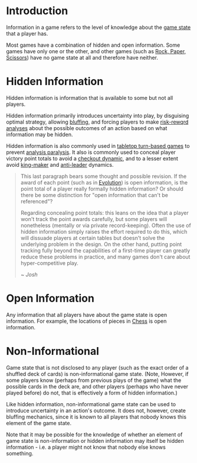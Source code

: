 # Introduction
Information in a game refers to the level of knowledge about the [game state](/games/state) that a
player has.

Most games have a combination of hidden and open information. Some games have only one or the other,
and other games (such as [Rock, Paper, Scissors](/games/tabletop/examples/rock_paper_scissors)) have
no game state at all and therefore have neither.

# Hidden Information
Hidden information is information that is available to some but not all players.

Hidden information primarily introduces uncertainty into play, by disguising optimal strategy,
allowing [bluffing](/games/dynamics/bluffing), and forcing players to make
[risk-rewqrd analyses](/games/dynamics/risk_reward_analysis) about the possible outcomes of an
action based on what information may be hidden.

Hidden information is also commonly used in [tabletop turn-based games](/games/tabletop) to prevent
[analysis paralysis](/games/dynamics/analysis_paralysis). It also is commonly used to conceal player
victory point totals to avoid a [checkout dynamic](/games/dynamics/checkout), and to a lesser extent
avoid [king-maker](/games/dynamics/king_maker) and [anti-leader](/games/dynamics/anti_leader)
dynamics.

> This last paragraph bears some thought and possible revision. If the award of each point (such as
> in [Evolution](/games/tabletop/examples/evolution)) is open information, is the point total of a
> player really formally hidden information? Or should there be some distinction for "open
> information that can't be referenced"?
>
> Regarding concealing point totals: this leans on the idea that a player won't track the point
> awards carefully, but some players will nonetheless (mentally or via private record-keeping).
> Often the use of hidden information simply raises the effort required to do this, which will
> dissuade players at certain tables but doesn't solve the underlying problem in the design. On the
> other hand, putting point tracking fully beyond the capabilities of a first-time player can
> greatly reduce these problems in practice, and many games don't care about hyper-competitive play.
>
> ~ *Josh*

# Open Information
Any information that all players have about the game state is open information. For example, the
locations of pieces in [Chess](/games/tabletop/examples/chess) is open information.

# Non-Informational
Game state that is not disclosed to any player (such as the exact order of a shuffled deck of cards)
is non-informational game state. (Note, However, if some players know (perhaps from previous plays
of the game) what the possible cards in the deck are, and other players (perhaps who have never
played before) do not, that is effectively a form of hidden information.)

Like hidden information, non-informational game state can be used to introduce uncertainty in an
action's outcome. It does not, however, create bluffing mechanics, since it is known to all players
that nobody knows this element of the game state.

Note that it may be possible for the knowledge of whether an element of game state is
non-information or hidden information may itself be hidden information - i.e. a player might not
know that nobody else knows something.
